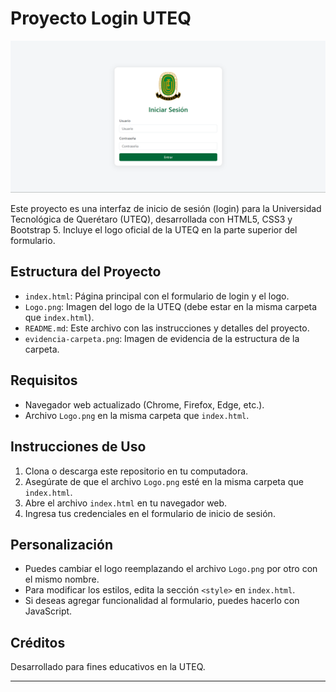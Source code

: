 # Proyecto Login UTEQ

![Evidencia Carpeta](Evidencia.png)

Este proyecto es una interfaz de inicio de sesión (login) para la Universidad Tecnológica de Querétaro (UTEQ), desarrollada con HTML5, CSS3 y Bootstrap 5. Incluye el logo oficial de la UTEQ en la parte superior del formulario.

## Estructura del Proyecto

- `index.html`: Página principal con el formulario de login y el logo.
- `Logo.png`: Imagen del logo de la UTEQ (debe estar en la misma carpeta que `index.html`).
- `README.md`: Este archivo con las instrucciones y detalles del proyecto.
- `evidencia-carpeta.png`: Imagen de evidencia de la estructura de la carpeta.

## Requisitos

- Navegador web actualizado (Chrome, Firefox, Edge, etc.).
- Archivo `Logo.png` en la misma carpeta que `index.html`.

## Instrucciones de Uso

1. Clona o descarga este repositorio en tu computadora.
2. Asegúrate de que el archivo `Logo.png` esté en la misma carpeta que `index.html`.
3. Abre el archivo `index.html` en tu navegador web.
4. Ingresa tus credenciales en el formulario de inicio de sesión.

## Personalización

- Puedes cambiar el logo reemplazando el archivo `Logo.png` por otro con el mismo nombre.
- Para modificar los estilos, edita la sección `<style>` en `index.html`.
- Si deseas agregar funcionalidad al formulario, puedes hacerlo con JavaScript.

## Créditos

Desarrollado para fines educativos en la UTEQ.

---